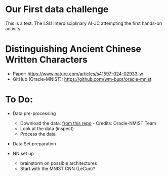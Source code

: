 # Our First data challenge
This is a test. The LSU Interdisciplinary AI-JC attempting the first hands-on activity.

# Distinguishing Ancient Chinese Written Characters
- Paper: https://www.nature.com/articles/s41597-024-02933-w
- GitHub (Oracle-MNIST): https://github.com/wm-bupt/oracle-mnist

# To Do:

- Data pre-processing
  - Download the data: [from this repo](https://drive.usercontent.google.com/download?id=1gPYAOc9CTvrUQFCASW3oz30lGdKBivn5&export=download&authuser=0) - Credits: Oracle-NMIST Team
  - Look at the data (inspect)
  - Process the data
 
- Data Set preparation

- NN set up
  - brainstorm on possible architectures
  - Start with the MNIST CNN (LeCun)? 
